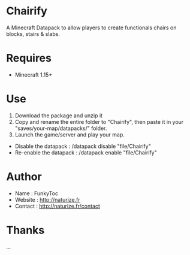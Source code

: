 # Chairify
A Minecraft Datapack to allow players to create functionals chairs on blocks, stairs & slabs.

# Requires 
- Minecraft 1.15+

# Use
1. Download the package and unzip it
2. Copy and rename the entire folder to "Chairify", then paste it in your "saves/your-map/datapacks/" folder.
3. Launch the game/server and play your map.

- Disable the datapack : /datapack disable "file/Chairify"
- Re-enable the datapack : /datapack enable "file/Chairify"

# Author
- Name : FunkyToc 
- Website : http://naturize.fr
- Contact : http://naturize.fr/contact

# Thanks 
...
